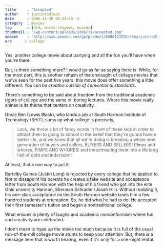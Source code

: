 ```yaml
---
title     : "Accepted"
author    : justintadlock
date      : 2006-11-26 06:24:00 -5
category  : movies
tag       : [dvd, movie-reviews, movies]
thumbnail : "/wp-content/uploads/2006/11/accepted.jpg"
amazon    : "http://www.amazon.com/gp/product/B000IZJZIU/?tag=justtadl-20"
era      : college
---
```


Yes, another college movie about partying and all the fun you'll have when you're there.

But, is there something more?  I would go as far as saying there is.  While, for the most part, this is another rehash of the onslaught of college movies that we've seen for the past five years, this movie does offer something a little different.  <em> You can be creative outside of conventional standards.</em>

There's something to be said about freedom from the traditional academic rigors of college and the same ol' boring lectures.  Where this movie really shines is its theme that centers on creativity.

Uncle Ben (Lewis Black), who lands a job at South Harmon Institute of Technology (SHIT), sums up what college is precisely,

> Look, we throw a lot of fancy words in front of these kids in order to attract them to going to school in the belief that they're gonna have a better life, and we know that all we're doing is breeding a whole new generation of buyers and sellers, BUYERS AND SELLERS! Pimps and whores, PIMPS AND WHORES! and indoctrinating them into a life long hell of debt and indecision!

At least, that's one way to put it.

Bartelby Gaines (Justin Long) is rejected by every college that he applied to.  Not to dissapoint his parents he creates a fake website and acceptance letter from South Harmon with the help of his friend who got into the elite Ohio university Harmon, Sherman Schrader (Jonah Hill).  Without realizing it, his one-click acceptance on the South Harmon website lands him a few hundred students at orientation.  So, he did what he had to do.  He accepted their first semester's tuition and began a nontraditional college.

What ensues is plenty of laughs and academic nonconformism where fun and creativity are celebrated.

I don't mean to hype up the movie too much because it is full of the usual run-of-the-mill college movie stunts to keep your attention.  But, there is a message here that is worth hearing, even if it's only for a one-night rental.
